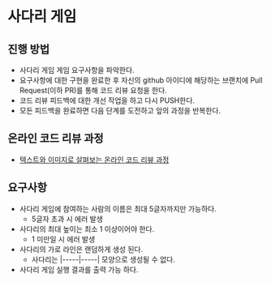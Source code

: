 # 사다리 게임
## 진행 방법
* 사다리 게임 게임 요구사항을 파악한다.
* 요구사항에 대한 구현을 완료한 후 자신의 github 아이디에 해당하는 브랜치에 Pull Request(이하 PR)를 통해 코드 리뷰 요청을 한다.
* 코드 리뷰 피드백에 대한 개선 작업을 하고 다시 PUSH한다.
* 모든 피드백을 완료하면 다음 단계를 도전하고 앞의 과정을 반복한다.

## 온라인 코드 리뷰 과정
* [텍스트와 이미지로 살펴보는 온라인 코드 리뷰 과정](https://github.com/nextstep-step/nextstep-docs/tree/master/codereview)

## 요구사항
- 사다리 게임에 참여하는 사람의 이름은 최대 5글자까지만 가능하다.
  - 5글자 초과 시 에러 발생
- 사다리의 최대 높이는 최소 1 이상이어야 한다.
  - 1 미만일 시 에러 발생
- 사다리의 가로 라인은 랜덤하게 생성 된다.
  - 사다리는 |-----|-----| 모양으로 생성될 수 없다.
- 사다리 게임 실행 결과를 출력 가능 하다.